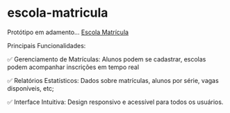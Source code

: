 # escola-matricula
Protótipo em adamento...
[Escola Matrícula](https://belisnalvacosta.github.io/escola-matricula)

Principais Funcionalidades:

✅ Gerenciamento de Matrículas: Alunos podem se cadastrar, escolas podem acompanhar inscrições em tempo real

✅ Relatórios Estatísticos: Dados sobre matrículas, alunos por série, vagas disponíveis, etc; 

✅ Interface Intuitiva: Design responsivo e acessível para todos os usuários.

